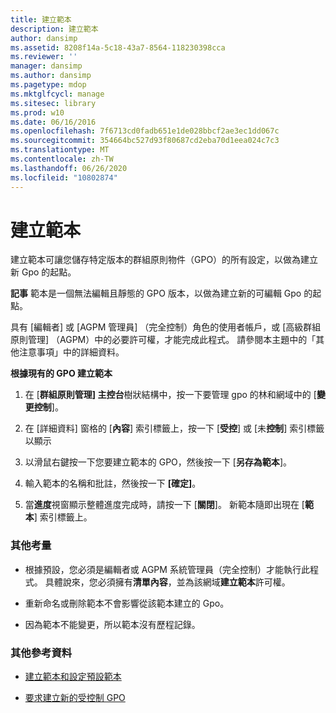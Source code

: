```yaml
---
title: 建立範本
description: 建立範本
author: dansimp
ms.assetid: 8208f14a-5c18-43a7-8564-118230398cca
ms.reviewer: ''
manager: dansimp
ms.author: dansimp
ms.pagetype: mdop
ms.mktglfcycl: manage
ms.sitesec: library
ms.prod: w10
ms.date: 06/16/2016
ms.openlocfilehash: 7f6713cd0fadb651e1de028bbcf2ae3ec1dd067c
ms.sourcegitcommit: 354664bc527d93f80687cd2eba70d1eea024c7c3
ms.translationtype: MT
ms.contentlocale: zh-TW
ms.lasthandoff: 06/26/2020
ms.locfileid: "10802874"
---
```

# 建立範本


建立範本可讓您儲存特定版本的群組原則物件（GPO）的所有設定，以做為建立新 Gpo 的起點。

**記事** 範本是一個無法編輯且靜態的 GPO 版本，以做為建立新的可編輯 Gpo 的起點。

 

具有 [編輯者] 或 [AGPM 管理員] （完全控制）角色的使用者帳戶，或 [高級群組原則管理] （AGPM）中的必要許可權，才能完成此程式。 請參閱本主題中的「其他注意事項」中的詳細資料。

**根據現有的 GPO 建立範本**

1.  在 [**群組原則管理] 主控台**樹狀結構中，按一下要管理 gpo 的林和網域中的 [**變更控制**]。

2.  在 [詳細資料] 窗格的 [**內容**] 索引標籤上，按一下 [**受控**] 或 [未**控制**] 索引標籤以顯示

3.  以滑鼠右鍵按一下您要建立範本的 GPO，然後按一下 [**另存為範本**]。

4.  輸入範本的名稱和批註，然後按一下 **[確定]**。

5.  當**進度**視窗顯示整體進度完成時，請按一下 [**關閉**]。 新範本隨即出現在 [**範本**] 索引標籤上。

### 其他考量

-   根據預設，您必須是編輯者或 AGPM 系統管理員（完全控制）才能執行此程式。 具體說來，您必須擁有**清單內容**，並為該網域**建立範本**許可權。

-   重新命名或刪除範本不會影響從該範本建立的 Gpo。

-   因為範本不能變更，所以範本沒有歷程記錄。

### 其他參考資料

-   [建立範本和設定預設範本](creating-a-template-and-setting-a-default-template-agpm30ops.md)

-   [要求建立新的受控制 GPO](request-the-creation-of-a-new-controlled-gpo-agpm30ops.md)

 

 





